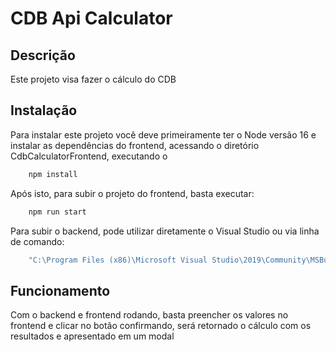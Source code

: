 ﻿# CDB Api Calculator

## Descrição

Este projeto visa fazer o cálculo do CDB

## Instalação

Para instalar este projeto você deve primeiramente ter o Node versão 16 e instalar as dependências do frontend, acessando o diretório CdbCalculatorFrontend, executando o 

```javascript
	npm install
```
Após isto, para subir o projeto do frontend, basta executar:

```javascript
	npm run start
```

Para subir o backend, pode utilizar diretamente o Visual Studio ou via linha de comando:

```javascript
	"C:\Program Files (x86)\Microsoft Visual Studio\2019\Community\MSBuild\Current\Bin\MSBuild.exe" /p:Configuration=Release /p:DeployOnBuild=true /p:PublishProfile=<YourPublishProfile
```

## Funcionamento

Com o backend e frontend rodando, basta preencher os valores no frontend e clicar no botão confirmando, será retornado o cálculo com os resultados e apresentado em um modal
